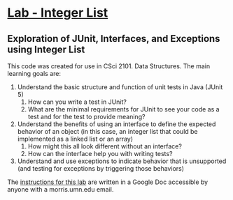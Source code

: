 # [Lab - Integer List](https://docs.google.com/document/d/1eMWCY_SVZsbg9CCzJNWAOFuSSvTX_t0gwHYsF0ksros/edit?usp=sharing)

## Exploration of JUnit, Interfaces, and Exceptions using Integer List

This code was created for use in CSci 2101. Data Structures. The main learning goals are:

1. Understand the basic structure and function of unit tests in Java (JUnit 5)
   1. How can you write a test in JUnit?
   2. What are the minimal requirements for JUnit to see your code as a test and for the test to provide meaning?
2. Understand the benefits of using an interface to define the expected behavior of an object (in this case, an integer list that could be implemented as a linked list or an array)
   1. How might this all look different without an interface?
   2. How can the interface help you with writing tests?
3. Understand and use exceptions to indicate behavior that is unsupported (and testing for exceptions by triggering those behaviors)

The [instructions for this lab](https://docs.google.com/document/d/1eMWCY_SVZsbg9CCzJNWAOFuSSvTX_t0gwHYsF0ksros/edit?usp=sharing) are written in a Google Doc accessible by anyone with a morris.umn.edu email.
